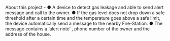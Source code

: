 About this project -
● A device to detect gas leakage and able to send alert message and call to the owner.
● If the gas level does not drop down a safe threshold after a certain time and the temperature goes above a safe limit, the device automatically send a message to the nearby Fire-Station.
● The message contains a ‘alert note’ , phone number of the owner and the address of the house.